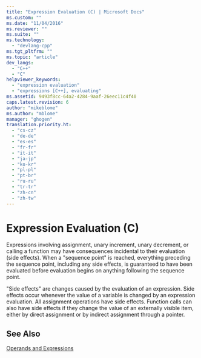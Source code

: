 ```yaml
---
title: "Expression Evaluation (C) | Microsoft Docs"
ms.custom: ""
ms.date: "11/04/2016"
ms.reviewer: ""
ms.suite: ""
ms.technology: 
  - "devlang-cpp"
ms.tgt_pltfrm: ""
ms.topic: "article"
dev_langs: 
  - "C++"
  - "C"
helpviewer_keywords: 
  - "expression evaluation"
  - "expressions [C++], evaluating"
ms.assetid: 9493f8cc-64a2-4284-9aaf-26eec11c4f40
caps.latest.revision: 6
author: "mikeblome"
ms.author: "mblome"
manager: "ghogen"
translation.priority.ht: 
  - "cs-cz"
  - "de-de"
  - "es-es"
  - "fr-fr"
  - "it-it"
  - "ja-jp"
  - "ko-kr"
  - "pl-pl"
  - "pt-br"
  - "ru-ru"
  - "tr-tr"
  - "zh-cn"
  - "zh-tw"
---
```

# Expression Evaluation (C)
Expressions involving assignment, unary increment, unary decrement, or calling a function may have consequences incidental to their evaluation (side effects). When a "sequence point" is reached, everything preceding the sequence point, including any side effects, is guaranteed to have been evaluated before evaluation begins on anything following the sequence point.  
  
 "Side effects" are changes caused by the evaluation of an expression. Side effects occur whenever the value of a variable is changed by an expression evaluation. All assignment operations have side effects. Function calls can also have side effects if they change the value of an externally visible item, either by direct assignment or by indirect assignment through a pointer.  
  
## See Also  
 [Operands and Expressions](../c-language/operands-and-expressions.md)